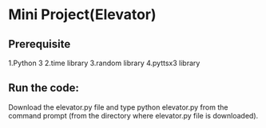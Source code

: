 # Mini Project(Elevator)

## Prerequisite

1.Python 3
2.time library
3.random library
4.pyttsx3 library

## Run the code:

Download the elevator.py file and type python elevator.py from the command prompt (from the directory where elevator.py file is downloaded). 
 